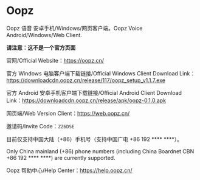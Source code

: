 # Oopz
Oopz 语音 安卓手机/Windows/网页客户端。Oopz Voice Android/Windows/Web Client.

**请注意：这不是一个官方页面**

官网/Official Website：<https://oopz.cn/>

官方 Windows 电脑客户端下载链接/Official Windows Client Download Link：<https://downloadcdn.oopz.cn/release/117/oopz_setup_v1.1.7.exe>

官方 Android 安卓手机客户端下载链接/Official Android Client Download Link：<https://downloadcdn.oopz.cn/release/apk/oopz-0.1.0.apk>

网页端/Web Version Client：<https://web.oopz.cn/>

邀请码/Invite Code：`ZZ6DSE`

目前仅支持中国大陆（+86）手机号（支持中国广电 +86 192 **** ****）。

Only China mainland (+86) phone numbers (including China Boardnet CBN +86 192 **** ****) are currently supported.

Oopz 帮助中心/Help Center：<https://help.oopz.cn/>
